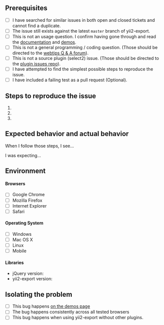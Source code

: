## Prerequisites

- [ ] I have searched for similar issues in both open and closed tickets and cannot find a duplicate.
- [ ] The issue still exists against the latest `master` branch of yii2-export.
- [ ] This is not an usage question. I confirm having gone through and read the [documentation](https://demos.krajee.com/export) and [demos](https://demos.krajee.com/export-demo).
- [ ] This is not a general programming / coding question. (Those should be directed to the [webtips Q & A forum](http://webtips.krajee.com/questions)).
- [ ] This is not a source plugin (select2) issue. (Those should be directed to the [plugin issues repo](https://github.com/select2/select2/search?q=&type=Issues)).
- [ ] I have attempted to find the simplest possible steps to reproduce the issue.
- [ ] I have included a failing test as a pull request (Optional).

## Steps to reproduce the issue

1.
2.
3.

## Expected behavior and actual behavior

When I follow those steps, I see...

I was expecting...

## Environment

#### Browsers

- [ ] Google Chrome
- [ ] Mozilla Firefox
- [ ] Internet Explorer
- [ ] Safari

#### Operating System

- [ ] Windows
- [ ] Mac OS X
- [ ] Linux
- [ ] Mobile

#### Libraries

- jQuery version:
- yii2-export version:

## Isolating the problem

- [ ] This bug happens [on the demos page](https://demos.krajee.com/export-demo)
- [ ] The bug happens consistently across all tested browsers
- [ ] This bug happens when using yii2-export without other plugins.